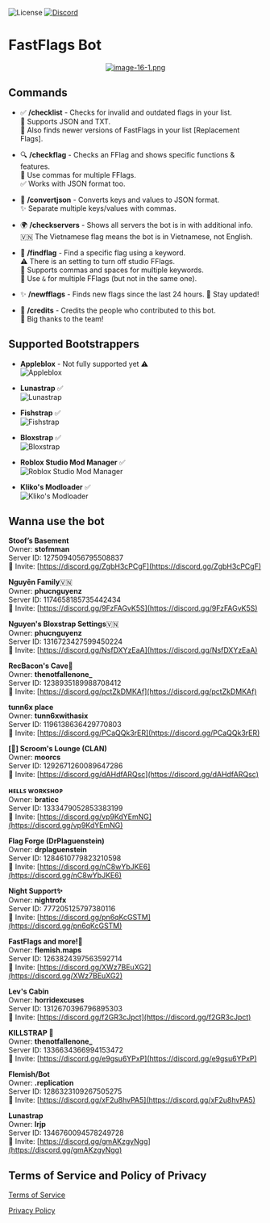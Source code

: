  ![License](https://img.shields.io/badge/License-ARR-blue?style=plastic&labelColor=white) [![Discord](https://img.shields.io/discord/1286323109267505275?style=plastic&logo=discord&label=Discord&labelColor=white&color=blue)](https://discord.gg/xF2u8hvPA5)

# FastFlags Bot

<p align="center">
  <a href="https://postimg.cc/LhP8Qmfj">
    <img src="https://i.postimg.cc/8kKf55zX/image-16-1.png" alt="image-16-1.png">
  </a>
</p>



## Commands

- ✅ **/checklist** - Checks for invalid and outdated flags in your list.  
  📄 Supports JSON and TXT.  
  🔄 Also finds newer versions of FastFlags in your list [Replacement Flags].

- 🔍 **/checkflag** - Checks an FFlag and shows specific functions & features.  
  📝 Use commas for multiple FFlags.  
  ✅ Works with JSON format too.

- 🔄 **/convertjson** - Converts keys and values to JSON format.  
  ✨ Separate multiple keys/values with commas.

- 🌍 **/checkservers** - Shows all servers the bot is in with additional info.  
  🇻🇳 The Vietnamese flag means the bot is in Vietnamese, not English.

- 🔎 **/findflag** - Find a specific flag using a keyword.  
  ⚠️ There is an setting to turn off studio FFlags.  
  🔢 Supports commas and spaces for multiple keywords.  
  🔗 Use `&` for multiple FFlags (but not in the same one).

- ✨ **/newfflags** - Finds new flags since the last 24 hours.
  🔔 Stay updated!

- 👏 **/credits** - Credits the people who contributed to this bot.  
  🙌 Big thanks to the team!


## Supported Bootstrappers
 
 
 
- **Appleblox** - Not fully supported yet ⚠️  
  ![Appleblox](https://media.discordapp.net/attachments/1287070251187703831/1359823672252170281/download_3.png?ex=67f8e1fb&is=67f7907b&hm=47264ae033e7a22e2ac6af17e38e91d608004e577367465998c9a0310df446d2&=&format=webp&quality=lossless&width=64&height=64)

- **Lunastrap** ✅  
  ![Lunastrap](https://media.discordapp.net/attachments/1287070251187703831/1359851962174279782/Lunastrap.png?ex=67f8fc54&is=67f7aad4&hm=f73993e8ff859d6a2c96ad9c4fa27aff87724ca5427f196bd86141b015992351&=&format=webp&quality=lossless&width=64&height=64)

- **Fishstrap** ✅  
  ![Fishstrap](https://media.discordapp.net/attachments/1287070251187703831/1359823672759812256/download_1.png?ex=67f8e1fb&is=67f7907b&hm=4fd0581f37b9003f4cebdd3f80a78ca9713531933cc04896e5d25602eebf423b&=&format=webp&quality=lossless&width=64&height=64)

- **Bloxstrap** ✅  
  ![Bloxstrap](https://media.discordapp.net/attachments/1287070251187703831/1359823671916761159/download_4.png?ex=67f8e1fb&is=67f7907b&hm=6b171b399d5a125cf5d4d3246428e99d2b8999f488162a828053fab508e43775&=&format=webp&quality=lossless&width=64&height=64)

- **Roblox Studio Mod Manager** ✅  
  ![Roblox Studio Mod Manager](https://media.discordapp.net/attachments/1287070251187703831/1359823671501520906/download_5.png?ex=67f8e1fb&is=67f7907b&hm=be19c4b00e476b2c6179163adfeb73ab885566a9bb7efe11e7f67b32e7ca260f&=&format=webp&quality=lossless&width=64&height=64)

- **Kliko's Modloader** ✅  
  ![Kliko's Modloader](https://media.discordapp.net/attachments/1287070251187703831/1359877894247153744/206222821.png?ex=67f9147b&is=67f7c2fb&hm=c47baf07b9f6b2e9473c225e79d7d52f85e3a7f301da3559fa6e412a1f826539&=&format=webp&quality=lossless&width=64&height=64)




## Wanna use the bot
**__Stoof’s Basement__**  
Owner: **stofmman**  
Server ID: 1275094056795508837  
🔗 Invite: [https://discord.gg/ZgbH3cPCgF](https://discord.gg/ZgbH3cPCgF)

**__Nguyên Family__**🇻🇳    
Owner: **phucnguyenz**  
Server ID: 1174658185735442434  
🔗 Invite: [https://discord.gg/9FzFAGvK5S](https://discord.gg/9FzFAGvK5S)

**__Nguyen's Bloxstrap Settings__**🇻🇳  
Owner: **phucnguyenz**  
Server ID: 1316723427599450224  
🔗 Invite: [https://discord.gg/NsfDXYzEaA](https://discord.gg/NsfDXYzEaA)

**__RecBacon's Cave💫__**  
Owner: **thenotfallenone_**  
Server ID: 1238935189988708412  
🔗 Invite: [https://discord.gg/pctZkDMKAf](https://discord.gg/pctZkDMKAf)

**__tunn6x place__**  
Owner: **tunn6xwithasix**  
Server ID: 1196138636429770803  
🔗 Invite: [https://discord.gg/PCaQQk3rER](https://discord.gg/PCaQQk3rER)

**__[🥥] Scroom's Lounge (CLAN)__**  
Owner: **moorcs**  
Server ID: 1292671260089647286  
🔗 Invite: [https://discord.gg/dAHdfARQsc](https://discord.gg/dAHdfARQsc)

**__ʜᴇʟʟꜱ ᴡᴏʀᴋꜱʜᴏᴘ__**   
Owner: **braticc**  
Server ID: 1333479052853383199  
🔗 Invite: [https://discord.gg/vp9KdYEmNG](https://discord.gg/vp9KdYEmNG)

**__Flag Forge (DrPlaguenstein)__**  
Owner: **drplaguenstein**  
Server ID: 1284610779823210598  
🔗 Invite: [https://discord.gg/nC8wYbJKE6](https://discord.gg/nC8wYbJKE6)

**__Night Support✨__**  
Owner: **nightrofx**  
Server ID: 777205125797380116  
🔗 Invite: [https://discord.gg/pn6qKcGSTM](https://discord.gg/pn6qKcGSTM)

**__FastFlags and more!🔮__**  
Owner: **flemish.maps**  
Server ID: 1263824397563592714  
🔗 Invite: [https://discord.gg/XWz7BEuXG2](https://discord.gg/XWz7BEuXG2)

**__Lev's Cabin__**  
Owner: **horridexcuses**  
Server ID: 1312670396796895303  
🔗 Invite: [https://discord.gg/f2GR3cJpct](https://discord.gg/f2GR3cJpct)

**__KILLSTRAP 🔪__**  
Owner: **thenotfallenone_**  
Server ID: 1336634366994153472  
🔗 Invite: [https://discord.gg/e9gsu6YPxP](https://discord.gg/e9gsu6YPxP)

**__Flemish/Bot__**  
Owner: **.replication**  
Server ID: 1286323109267505275  
🔗 Invite: [https://discord.gg/xF2u8hvPA5](https://discord.gg/xF2u8hvPA5)

**__Lunastrap__**  
Owner: **lrjp**  
Server ID: 1346760094578249728  
🔗 Invite: [https://discord.gg/gmAKzgyNgg](https://discord.gg/gmAKzgyNgg)


## Terms of Service and Policy of Privacy

[Terms of Service](https://github.com/Fast-Flags/Terms-of-Service/blob/main/TERMS_OF_SERVICE.md)

[Privacy Policy](https://github.com/Fast-Flags/FastFlags/blob/main/PRIVACY_POLICY.md)

